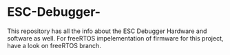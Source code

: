 # ESC-Debugger-
This repository has all the info about the ESC Debugger Hardware and software as well.
For freeRTOS impelementation of firmware for this project, have a look on freeRTOS branch.
